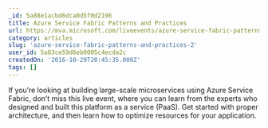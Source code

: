 ```yaml
---
_id: 5a88e1acbd6dca0d5f0d2196
title: Azure Service Fabric Patterns and Practices
url: https://mva.microsoft.com/liveevents/azure-service-fabric-patterns-and-practices
category: articles
slug: 'azure-service-fabric-patterns-and-practices-2'
user_id: 5a83ce59d6eb0005c4ecda2c
createdOn: '2016-10-29T20:45:35.000Z'
tags: []
---
```


If you’re looking at building large-scale microservices using Azure Service Fabric, don’t miss this live event, where you can learn from the experts who designed and built this platform as a service (PaaS). Get started with proper architecture, and then learn how to optimize resources for your application.
